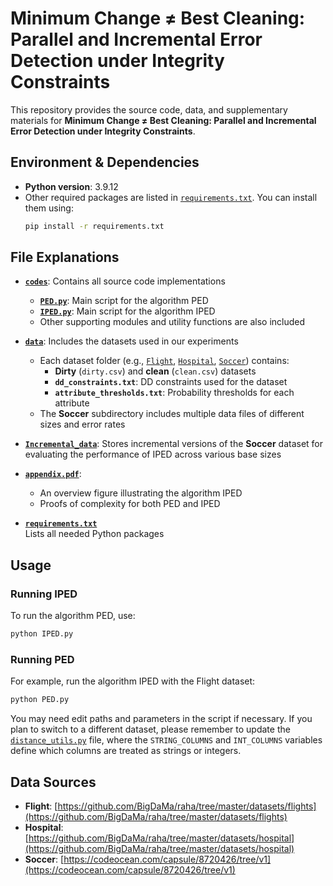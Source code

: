 # Minimum Change ≠ Best Cleaning: Parallel and Incremental Error Detection under Integrity Constraints

This repository provides the source code, data, and supplementary materials for **Minimum Change ≠ Best Cleaning: Parallel and Incremental Error Detection under Integrity Constraints**.

## Environment & Dependencies

- **Python version**: 3.9.12
- Other required packages are listed in [`requirements.txt`](./requirements.txt). You can install them using:
  ```bash
  pip install -r requirements.txt
  ```

## File Explanations

- **[`codes`](./codes)**: Contains all source code implementations

  - **[`PED.py`](./codes/PED.py)**: Main script for the algorithm PED
  - **[`IPED.py`](./codes/IPED.py)**: Main script for the algorithm IPED
  - Other supporting modules and utility functions are also included

- **[`data`](./data)**: Includes the datasets used in our experiments

  - Each dataset folder (e.g., [`Flight`](./data/Flight/), [`Hospital`](./data/Hospital/), [`Soccer`](./data/Soccer/)) contains:
    - **Dirty** (`dirty.csv`) and **clean** (`clean.csv`) datasets
    - **`dd_constraints.txt`**: DD constraints used for the dataset
    - **`attribute_thresholds.txt`**: Probability thresholds for each attribute
  - The **Soccer** subdirectory includes multiple data files of different sizes and error rates

- **[`Incremental_data`](./Incremental_data)**: Stores incremental versions of the **Soccer** dataset for evaluating the performance of IPED across various base sizes

- **[`appendix.pdf`](./appendix.pdf)**:

  - An overview figure illustrating the algorithm IPED
  - Proofs of complexity for both PED and IPED

- **[`requirements.txt`](./requirements.txt)**  
  Lists all needed Python packages

## Usage

### Running IPED

To run the algorithm PED, use:

```bash
python IPED.py
```

### Running PED

For example, run the algorithm IPED with the Flight dataset:

```bash
python PED.py
```

You may need edit paths and parameters in the script if necessary. If you plan to switch to a different dataset, please remember to update the [`distance_utils.py`](./codes/utils/distance_utils.py) file, where the `STRING_COLUMNS` and `INT_COLUMNS` variables define which columns are treated as strings or integers.

## Data Sources

- **Flight**: [https://github.com/BigDaMa/raha/tree/master/datasets/flights](https://github.com/BigDaMa/raha/tree/master/datasets/flights)
- **Hospital**: [https://github.com/BigDaMa/raha/tree/master/datasets/hospital](https://github.com/BigDaMa/raha/tree/master/datasets/hospital)
- **Soccer**: [https://codeocean.com/capsule/8720426/tree/v1](https://codeocean.com/capsule/8720426/tree/v1)
